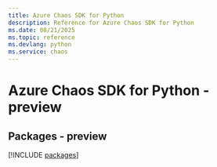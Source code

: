 ```yaml
---
title: Azure Chaos SDK for Python
description: Reference for Azure Chaos SDK for Python
ms.date: 08/21/2025
ms.topic: reference
ms.devlang: python
ms.service: chaos
---
```

# Azure Chaos SDK for Python - preview
## Packages - preview
[!INCLUDE [packages](chaos-index.md)]